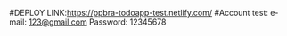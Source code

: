 
#DEPLOY LINK:https://ppbra-todoapp-test.netlify.com/ 
#Account test: e-mail: 123@gmail.com Password: 12345678
